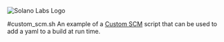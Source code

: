 ![Solano Labs Logo](https://www.solanolabs.com/assets/solano-labs-1cfeb8f4276fc9294349039f602d5923.png)

#custom_scm.sh
An example of a [Custom SCM](http://docs.solanolabs.com/Beta/custom-scm/) script that can be used to add a yaml to a build at run time.
